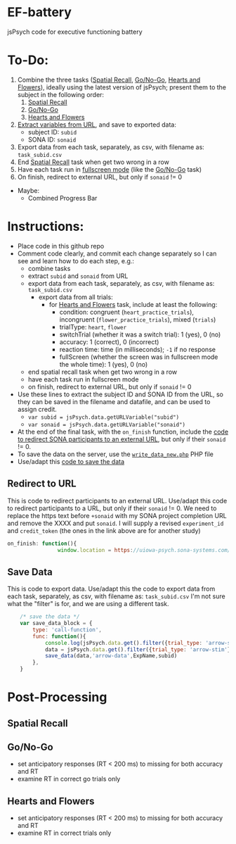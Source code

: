 # EF-battery
jsPsych code for executive functioning battery

# To-Do:

1. Combine the three tasks ([Spatial Recall](https://github.com/isaactpetersen/spatial-recall), [Go/No-Go](https://github.com/isaactpetersen/go-nogo), [Hearts and Flowers](https://github.com/isaactpetersen/jspsych-hearts-flowers)), ideally using the latest version of jsPsych; present them to the subject in the following order:
    1. [Spatial Recall](https://github.com/isaactpetersen/spatial-recall)
    1. [Go/No-Go](https://github.com/isaactpetersen/go-nogo)
    1. [Hearts and Flowers](https://github.com/isaactpetersen/jspsych-hearts-flowers)
1. [Extract variables from URL](https://www.jspsych.org/7.3/reference/jspsych-data/#jspsychdataurlvariables), and save to exported data: 
    - subject ID: `subid`
    - SONA ID: `sonaid`
1. Export data from each task, separately, as csv, with filename as: `task_subid.csv`
1. End [Spatial Recall](https://github.com/isaactpetersen/spatial-recall) task when get two wrong in a row
1. Have each task run in [fullscreen mode](https://www.jspsych.org/7.0/plugins/fullscreen/) (like the [Go/No-Go](https://github.com/isaactpetersen/go-nogo) task)
1. On finish, redirect to external URL, but only if `sonaid` != 0
- Maybe:
    - Combined Progress Bar

# Instructions:

- Place code in this github repo
- Comment code clearly, and commit each change separately so I can see and learn how to do each step, e.g.:
    - combine tasks
    - extract `subid` and `sonaid` from URL
    - export data from each task, separately, as csv, with filename as: `task_subid.csv`
        - export data from all trials:
            - for [Hearts and Flowers](https://github.com/isaactpetersen/jspsych-hearts-flowers) task, include at least the following:
                - condition: congruent (`heart_practice_trials`), incongruent (`flower_practice_trials`), mixed (`trials`)
                - trialType: `heart`, `flower`
                - switchTrial (whether it was a switch trial): 1 (yes), 0 (no)
                - accuracy: 1 (correct), 0 (incorrect)
                - reaction time: time (in milliseconds); `-1` if no response
                - fullScreen (whether the screen was in fullscreen mode the whole time): 1 (yes), 0 (no)
    - end spatial recall task when get two wrong in a row
    - have each task run in fullscreen mode
    - on finish, redirect to external URL, but only if `sonaid` != 0
- Use these lines to extract the subject ID and SONA ID from the URL, so they can be saved in the filename and datafile, and can be used to assign credit.
    - `var subid = jsPsych.data.getURLVariable("subid")`
    - `var sonaid = jsPsych.data.getURLVariable("sonaid")`
- At the end of the final task, with the `on_finish` function, include the [code to redirect SONA participants to an external URL](#redirect-to-url), but only if their `sonaid` != 0.
- To save the data on the server, use the [`write_data_new.php`](https://github.com/isaactpetersen/EF-battery/blob/main/write_data_new.php) PHP file
- Use/adapt this [code to save the data](#save-data)

## Redirect to URL

This is code to redirect participants to an external URL.
Use/adapt this code to redirect participants to a URL, but only if their `sonaid` != 0.
We need to replace the https text before `+sonaid` with my SONA project completion URL and remove the XXXX and put `sonaid`.
I will supply a revised `experiment_id` and `credit_token` (the ones in the link above are for another study)

```js
on_finish: function(){
                window.location = https://uiowa-psych.sona-systems.com/webstudy_credit.aspx?experiment_id=579&credit_token=0a0055b5997d4eaea38f2ad1aeaa0c60&survey_code=+sonaid }
```

## Save Data

This is code to export data.
Use/adapt this the code to export data from each task, separately, as csv, with filename as: `task_subid.csv`
I'm not sure what the "filter" is for, and we are using a different task.

```js
    /* save the data */
    var save_data_block = {
        type: 'call-function',
        func: function(){
            console.log(jsPsych.data.get().filter({trial_type: 'arrow-stim'}).csv())//this should work
            data = jsPsych.data.get().filter({trial_type: 'arrow-stim'}).json()
            save_data(data,'arrow-data',ExpName,subid)
        },
    }
```

# Post-Processing

## Spatial Recall

## Go/No-Go

- set anticipatory responses (RT < 200 ms) to missing for both accuracy and RT
- examine RT in correct go trials only

## Hearts and Flowers

- set anticipatory responses (RT < 200 ms) to missing for both accuracy and RT
- examine RT in correct trials only
